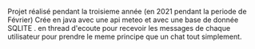 Projet réalisé pendant la troisieme année (en 2021 pendant la periode de Février)
Crée en java avec une api meteo et avec une base de donnée SQLITE .
en thread d'ecoute pour recevoir les messages de chaque utilisateur pour prendre le meme principe que un chat tout simplement.
